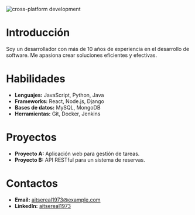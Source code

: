 ![cross-platform development](https://media3.giphy.com/media/v1.Y2lkPTdiYzJhNDkweHk5c2FycDI4Z3g4YmtoZnU4dXV6aDd2d2RoeWsydHo3ZW5oc3NvaiZlcD12MV9naWZzX3NlYXJjaCZjdD1n/5heyHDT5gI8AFlJNh8/giphy.gif)

# Introducción
Soy un desarrollador con más de 10 años de experiencia en el desarrollo de software. Me apasiona crear soluciones eficientes y efectivas.

# Habilidades
- **Lenguajes:** JavaScript, Python, Java
- **Frameworks:** React, Node.js, Django
- **Bases de datos:** MySQL, MongoDB
- **Herramientas:** Git, Docker, Jenkins

# Proyectos
- **Proyecto A:** Aplicación web para gestión de tareas.
- **Proyecto B:** API RESTful para un sistema de reservas.

# Contactos
- **Email:** aitsereal1973@example.com
- **LinkedIn:** [aitsereal1973](https://www.linkedin.com/in/aitsereal1973)